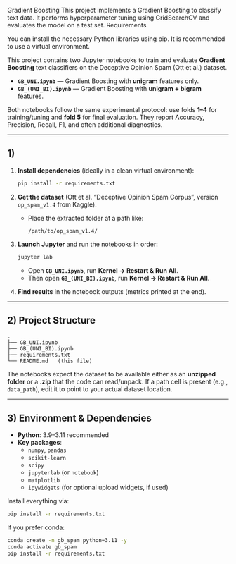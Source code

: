 Gradient Boosting
This project implements a Gradient Boosting to classify text data. It performs hyperparameter tuning using GridSearchCV and evaluates the model on a test set.
Requirements

You can install the necessary Python libraries using pip. It is recommended to use a virtual environment.

This project contains two Jupyter notebooks to train and evaluate **Gradient Boosting** text classifiers on the Deceptive Opinion Spam (Ott et al.) dataset.

- **`GB_UNI.ipynb`** — Gradient Boosting with **unigram** features only.
- **`GB_(UNI_BI).ipynb`** — Gradient Boosting with **unigram + bigram** features.

Both notebooks follow the same experimental protocol: use folds **1–4** for training/tuning and **fold 5** for final evaluation. They report Accuracy, Precision, Recall, F1, and often additional diagnostics.

---

## 1) 

1. **Install dependencies** (ideally in a clean virtual environment):
   ```bash
   pip install -r requirements.txt
   ```

2. **Get the dataset** (Ott et al. “Deceptive Opinion Spam Corpus”, version `op_spam_v1.4` from Kaggle).
   - Place the extracted folder at a path like:
     ```
     /path/to/op_spam_v1.4/
     ```

3. **Launch Jupyter** and run the notebooks in order:
   ```bash
   jupyter lab
   ```
   - Open **`GB_UNI.ipynb`**, run **Kernel → Restart & Run All**.
   - Then open **`GB_(UNI_BI).ipynb`**, run **Kernel → Restart & Run All**.

4. **Find results** in the notebook outputs (metrics printed at the end).

---

## 2) Project Structure

```
.
├── GB_UNI.ipynb
├── GB_(UNI_BI).ipynb
├── requirements.txt
└── README.md   (this file)
```

The notebooks expect the dataset to be available either as an **unzipped folder** or a **.zip** that the code can read/unpack. If a path cell is present (e.g., `data_path`), edit it to point to your actual dataset location.

---

## 3) Environment & Dependencies

- **Python**: 3.9–3.11 recommended
- **Key packages**:
  - `numpy`, `pandas`
  - `scikit-learn`
  - `scipy`
  - `jupyterlab` (or `notebook`)
  - `matplotlib`
  - `ipywidgets` (for optional upload widgets, if used)

Install everything via:
```bash
pip install -r requirements.txt
```

If you prefer conda:
```bash
conda create -n gb_spam python=3.11 -y
conda activate gb_spam
pip install -r requirements.txt
```

